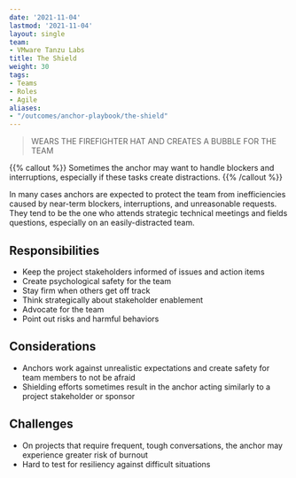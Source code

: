 ```yaml
---
date: '2021-11-04'
lastmod: '2021-11-04'
layout: single
team:
- VMware Tanzu Labs
title: The Shield
weight: 30
tags:
- Teams
- Roles
- Agile
aliases:
- "/outcomes/anchor-playbook/the-shield"
---
```

> WEARS THE FIREFIGHTER HAT AND CREATES A BUBBLE FOR THE TEAM

{{% callout %}}
Sometimes the anchor may want to handle blockers and interruptions, especially if these tasks create distractions.
{{% /callout %}}

In many cases anchors are expected to protect the team from inefficiencies caused by near-term blockers, interruptions, and unreasonable requests. They tend to be the one who attends strategic technical meetings and fields questions, especially on an easily-distracted team.

## Responsibilities
- Keep the project stakeholders informed of issues and action items
- Create psychological safety for the team
- Stay firm when others get off track
- Think strategically about stakeholder enablement
- Advocate for the team
- Point out risks and harmful behaviors

## Considerations
- Anchors work against unrealistic expectations and create safety for team members to not be afraid
- Shielding efforts sometimes result in the anchor acting similarly to a project stakeholder or sponsor

## Challenges
- On projects that require frequent, tough conversations, the anchor may experience greater risk of burnout
- Hard to test for resiliency against difficult situations
